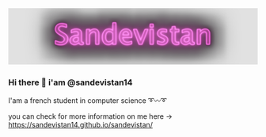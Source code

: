 <img src="logo.PNG" alt="logo" width="1000"/>

### Hi there 👋 i'am @sandevistan14
I'am a french student in computer science ➰〰️➰

you can check for more information on me here -> <https://sandevistan14.github.io/sandevistan/>





<!--
**sandevistan14/sandevistan14** is a ✨ _special_ ✨ repository because its `README.md` (this file) appears on your GitHub profile.

Here are some ideas to get you started:

- 🔭 I’m currently working on ...
- 🌱 I’m currently learning ...
- 👯 I’m looking to collaborate on ...
- 🤔 I’m looking for help with ...
- 💬 Ask me about ...
- 📫 How to reach me: ...
- 😄 Pronouns: ...
- ⚡ Fun fact: ...
-->
